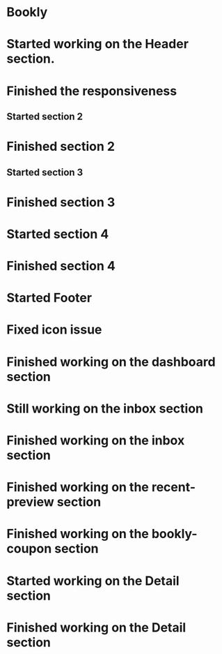 # Bookly
# Started working on the Header section.
# Finished the responsiveness
## Started section 2
# Finished section 2
## Started section 3
# Finished section 3
# Started section 4
# Finished section 4
# Started Footer
# Fixed icon issue
# Finished working on the dashboard section
# Still working on the inbox section
# Finished working on the inbox section
# Finished working on the recent-preview section
# Finished working on the bookly-coupon section
# Started working on the Detail section
# Finished working on the Detail section


